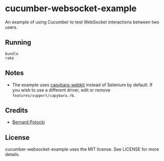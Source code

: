 # cucumber-websocket-example

An example of using Cucumber to test WebSocket interactions between two users.

## Running

    bundle
    rake

## Notes

* The example uses [capybara-webkit](https://github.com/thoughtbot/capybara-webkit) instead of Selenium by default. If you wish to use a different driver, edit or remove `features/support/capybara.rb`.

## Credits

* [Bernard Potocki](http://imanel.org/2010/03/cucumber-testing-for-multiple-users-continuation/)

## License

cucumber-websocket-example uses the MIT license. See LICENSE for more details.
